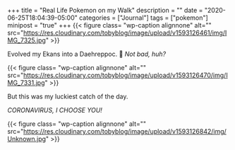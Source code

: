 +++
title = "Real Life Pokemon on my Walk"
description = ""
date = "2020-06-25T18:04:39-05:00"
categories = ["Journal"]
tags = ["pokemon"]
minipost = "true"
+++
{{< figure class= "wp-caption alignnone" alt="" src="https://res.cloudinary.com/tobyblog/image/upload/v1593126461/img/IMG_7325.jpg" >}}

Evolved my Ekans into a Daehreppoc. 🐍  *Not bad, huh?*

{{< figure class= "wp-caption alignnone" alt="" src="https://res.cloudinary.com/tobyblog/image/upload/v1593126470/img/IMG_7331.jpg" >}}

But this was my luckiest catch of the day.

*CORONAVIRUS, I CHOOSE YOU!*

{{< figure class= "wp-caption alignnone" alt="" src="https://res.cloudinary.com/tobyblog/image/upload/v1593126842/img/Unknown.jpg" >}}